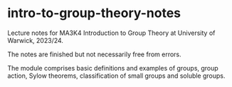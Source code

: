 # intro-to-group-theory-notes
Lecture notes for MA3K4 Introduction to Group Theory at University of Warwick, 2023/24.

The notes are finished but not necessarily free from errors.

The module comprises basic definitions and examples of groups, group action, Sylow theorems, classification of small groups and soluble groups.